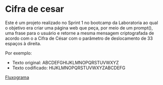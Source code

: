 # Cifra de cesar

Este é um projeto realizado no Sprint 1 no bootcamp da Laboratoria ao qual o objetivo era criar uma página web que peça, por meio de um prompt(), uma frase para o usuário e retorne a mesma mensagem criptografada de acordo com o a Cifra de César com o parâmetro de deslocamento de 33 espaços à direita.

Por exemplo:
- Texto original: ABCDEFGHIJKLMNOPQRSTUVWXYZ
- Texto codificado: HIJKLMNOPQRSTUVWXYZABCDEFG

<a href="https://imgur.com/itW18jM">Fluxograma</a>
